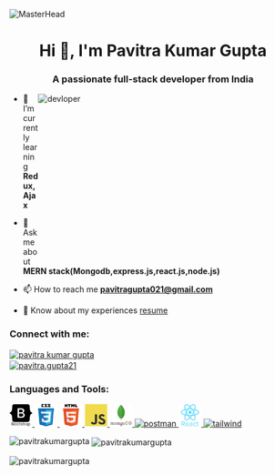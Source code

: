 ![MasterHead](https://camo.githubusercontent.com/48ec00ed4c84e771db4a1db90b56352923a8d644452a32b434d68e97006c9337/68747470733a2f2f63686b736b696c6c732e636f6d2f77702d636f6e74656e742f75706c6f6164732f323032302f30342f504e432d416e696d617465642d42616e6e6572732e676966)
 
<h1 align="center">Hi 👋, I'm Pavitra Kumar Gupta</h1>
<h3 align="center">A passionate full-stack developer from India</h3>
<img align="right" style="width:90%; height:300px; margin:0px; padding:0px" src="https://i.pinimg.com/originals/81/17/8b/81178b47a8598f0c81c4799f2cdd4057.gif" alt="devloper"/>
<!-- <img style="width:50vw; height:300px;  margin:0px; padding:0px" align="right" src="https://www.wingstechsolutions.com/wp-content/uploads/2022/03/full-stack-development.gif" alt="devloper"/> -->
 
 
- 🌱 I’m currently learning **Redux,Ajax**

- 💬 Ask me about **MERN stack(Mongodb,express.js,react.js,node.js)**

- 📫 How to reach me **pavitragupta021@gmail.com**

- 📄 Know about my experiences <a href="https://drive.google.com/file/d/1DVErvw69bG7r1Cr5nr2w8yH0I6AwFMT9/view">resume</a>
 
<h3 style="width:50%" align="left">Connect with me:</h3>
<p style="width:50%" align="left">
<a  href="https://linkedin.com/in/pavitra-kumar-gupta" target="blank"><img align="center" src="https://raw.githubusercontent.com/rahuldkjain/github-profile-readme-generator/master/src/images/icons/Social/linked-in-alt.svg" alt="pavitra kumar gupta" height="30" width="40" /></a>
<a href="https://instagram.com/pavitra.gupta21" target="blank"><img align="center" src="https://raw.githubusercontent.com/rahuldkjain/github-profile-readme-generator/master/src/images/icons/Social/instagram.svg" alt="pavitra.gupta21" height="30" width="40" /></a>
</p>

<h3 align="left">Languages and Tools:</h3>
<p align="left"> <a href="https://getbootstrap.com" target="_blank" rel="noreferrer"> <img src="https://raw.githubusercontent.com/devicons/devicon/master/icons/bootstrap/bootstrap-plain-wordmark.svg" alt="bootstrap" width="40" height="40"/> </a> <a href="https://www.w3schools.com/css/" target="_blank" rel="noreferrer"> <img src="https://raw.githubusercontent.com/devicons/devicon/master/icons/css3/css3-original-wordmark.svg" alt="css3" width="40" height="40"/> </a> <a href="https://www.w3.org/html/" target="_blank" rel="noreferrer"> <img src="https://raw.githubusercontent.com/devicons/devicon/master/icons/html5/html5-original-wordmark.svg" alt="html5" width="40" height="40"/> </a> <a href="https://developer.mozilla.org/en-US/docs/Web/JavaScript" target="_blank" rel="noreferrer"> <img src="https://raw.githubusercontent.com/devicons/devicon/master/icons/javascript/javascript-original.svg" alt="javascript" width="40" height="40"/> </a> <a href="https://www.mongodb.com/" target="_blank" rel="noreferrer"> <img src="https://raw.githubusercontent.com/devicons/devicon/master/icons/mongodb/mongodb-original-wordmark.svg" alt="mongodb" width="40" height="40"/> </a> <a href="https://postman.com" target="_blank" rel="noreferrer"> <img src="https://www.vectorlogo.zone/logos/getpostman/getpostman-icon.svg" alt="postman" width="40" height="40"/> </a> <a href="https://reactjs.org/" target="_blank" rel="noreferrer"> <img src="https://raw.githubusercontent.com/devicons/devicon/master/icons/react/react-original-wordmark.svg" alt="react" width="40" height="40"/> </a> <a href="https://tailwindcss.com/" target="_blank" rel="noreferrer"> <img src="https://www.vectorlogo.zone/logos/tailwindcss/tailwindcss-icon.svg" alt="tailwind" width="40" height="40"/> </a> </p>

<p><img align="left" src="https://github-readme-stats.vercel.app/api/top-langs?username=pavitrakumargupta&show_icons=true&locale=en&layout=compact" alt="pavitrakumargupta" /></p>

<p>&nbsp;<img align="center" src="https://github-readme-stats.vercel.app/api?username=pavitrakumargupta&show_icons=true&locale=en" alt="pavitrakumargupta" /></p>

<p><img align="center" src="https://github-readme-streak-stats.herokuapp.com/?user=pavitrakumargupta&" alt="pavitrakumargupta" /></p>
